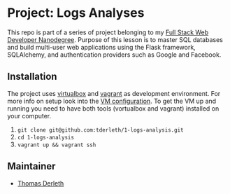 # Project: Logs Analyses

This repo is part of a series of project belonging to my [Full Stack Web Developer Nanodegree](https://eu.udacity.com/course/full-stack-web-developer-nanodegree--nd004). Purpose of this lesson is to master SQL databases and build multi-user web applications using the Flask framework, SQLAlchemy, and authentication providers such as Google and Facebook.

## Installation

The project uses [virtualbox](https://www.virtualbox.org/wiki/Download_Old_Builds_5_1) and [vagrant](https://www.vagrantup.com/) as development environment. For more info on setup look into the [VM configuration](/Vagrantfile). To get the VM up and running you need to have both tools (vortualbox and vagrant) installed on your computer. 

1.  `git clone git@github.com:tderleth/1-logs-analysis.git`
2.  `cd 1-logs-analysis`
3.  `vagrant up && vagrant ssh`

## Maintainer

-   [Thomas Derleth](mailto:thomas.derleth@moovel.com)
